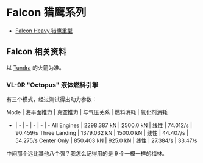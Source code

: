 # Falcon 猎鹰系列

- [Falcon Heavy 猎鹰重型](fh.md)

## Falcon 相关资料

以 [Tundra](https://forum.kerbalspaceprogram.com/index.php?/topic/166915-16x-tundra-exploration-v1305-march-6th-spacex-falcon-9-dragon-v2-and-starship/) 的火箭为准。

### VL-9R "Octopus" 液体燃料引擎

有三个模式，经过测试得出动力参数：

Mode | 海平面推力 | 真空推力 | 与气压关系 | 燃料消耗 | 氧化剂消耗
- | - | - | - | - | -
All Engines | 2298.387 kN | 2500.0 kN | 线性 | 74.012/s | 90.459/s
Three Landing | 1379.032 kN | 1500.0 kN | 线性 | 44.407/s | 54.275/s
Center Only | 850.403 kN | 925.0 kN | 线性 | 27.384/s | 33.47/s

中间那个远比其他八个强？我怎么记得用的是 9 个一模一样的梅林。

